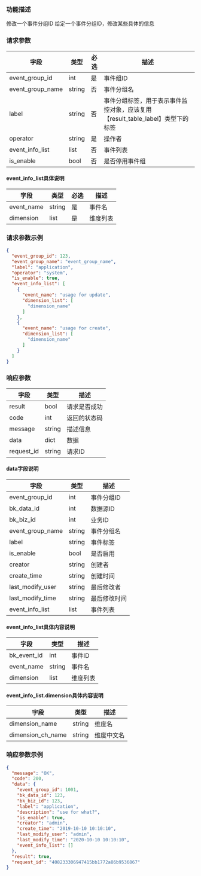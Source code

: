 ### 功能描述

修改一个事件分组ID
给定一个事件分组ID，修改某些具体的信息


### 请求参数

| 字段               | 类型     | 必选 | 描述                                               |
|------------------|--------|----|--------------------------------------------------|
| event_group_id   | int    | 是  | 事件组ID                                            |
| event_group_name | string | 否  | 事件分组名                                            |
| label            | string | 否  | 事件分组标签，用于表示事件监控对象，应该复用【result_table_label】类型下的标签 |
| operator         | string | 是  | 操作者                                              |
| event_info_list  | list   | 否  | 事件列表                                             |
| is_enable        | bool   | 否  | 是否停用事件组                                          |

#### event_info_list具体说明

| 字段         | 类型     | 必选 | 描述   |
|------------|--------|----|------|
| event_name | string | 是  | 事件名  |
| dimension  | list   | 是  | 维度列表 |

### 请求参数示例

```json
{
  "event_group_id": 123,
  "event_group_name": "event_group_name",
  "label": "application",
  "operator": "system",
  "is_enable": true,
  "event_info_list": [
    {
      "event_name": "usage for update",
      "dimension_list": [
        "dimension_name"
      ]
    },
    {
      "event_name": "usage for create",
      "dimension_list": [
        "dimension_name"
      ]
    }
  ]
}
```

### 响应参数

| 字段         | 类型     | 描述     |
|------------|--------|--------|
| result     | bool   | 请求是否成功 |
| code       | int    | 返回的状态码 |
| message    | string | 描述信息   |
| data       | dict   | 数据     |
| request_id | string | 请求ID   |

#### data字段说明

| 字段               | 类型     | 描述     |
|------------------|--------|--------|
| event_group_id   | int    | 事件分组ID |
| bk_data_id       | int    | 数据源ID  |
| bk_biz_id        | int    | 业务ID   |
| event_group_name | string | 事件分组名  |
| label            | string | 事件标签   |
| is_enable        | bool   | 是否启用   |
| creator          | string | 创建者    |
| create_time      | string | 创建时间   |
| last_modify_user | string | 最后修改者  |
| last_modify_time | string | 最后修改时间 |
| event_info_list  | list   | 事件列表   |

#### event_info_list具体内容说明

| 字段          | 类型     | 描述   |
|-------------|--------|------|
| bk_event_id | int    | 事件ID |
| event_name  | string | 事件名  |
| dimension   | list   | 维度列表 |

#### event_info_list.dimension具体内容说明

| 字段                | 类型     | 描述    |
|-------------------|--------|-------|
| dimension_name    | string | 维度名   |
| dimension_ch_name | string | 维度中文名 |

### 响应参数示例

```json
{
  "message": "OK",
  "code": 200,
  "data": {
    "event_group_id": 1001,
    "bk_data_id": 123,
    "bk_biz_id": 123,
    "label": "application",
    "description": "use for what?",
    "is_enable": true,
    "creator": "admin",
    "create_time": "2019-10-10 10:10:10",
    "last_modify_user": "admin",
    "last_modify_time": "2020-10-10 10:10:10",
    "event_info_list": []
  },
  "result": true,
  "request_id": "408233306947415bb1772a86b9536867"
}
```
